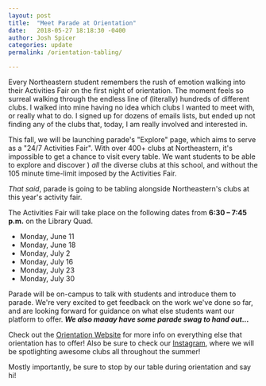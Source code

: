 ```yaml
---
layout: post
title:  "Meet Parade at Orientation"
date:   2018-05-27 18:18:30 -0400
author: Josh Spicer
categories: update
permalink: /orientation-tabling/

---
```

Every Northeastern student remembers the rush of emotion walking into their Activities Fair on the first night of orientation.  The moment feels so surreal walking through the endless line of (literally) hundreds of different clubs.  I walked into mine having no idea which clubs I wanted to meet with, or really what to do.  I signed up for dozens of emails lists, but ended up not finding any of the clubs that, today, I am really involved and interested in.

This fall, we will be launching parade's "Explore" page, which aims to serve as a "24/7 Activities Fair". With over 400+ clubs at Northeastern, it's impossible to get a chance to visit every table. We want students to be able to explore and discover ) _all_ the diverse clubs at this school, and without the 105 minute time-limit imposed by the Activities Fair.

_That said_, parade is going to be tabling alongside Northeastern's clubs at this year's activity fair.

The Activities Fair will take place on the following dates from **6:30 – 7:45 p.m.** on the Library Quad.

  * Monday, June 11
  * Monday, June 18
  * Monday, July 2
  * Monday, July 16
  * Monday, July 23
  * Monday, July 30

Parade will be on-campus to talk with students and introduce them to parade. We're very excited to get feedback on the work we've done so far, and are looking forward for guidance on what else students want our platform to offer. **_We also maaay have some parade swag to hand out..._**

Check out the [Orientation Website][orientation-site] for more info on everything else that orientation has to offer!  Also be sure to check our [Instagram][instagram], where we will be spotlighting awesome clubs all throughout the summer!  

Mostly importantly, be sure to stop by our table during orientation and say hi!

[orientation-site]: https://www.northeastern.edu/orientation/
[instagram]: http://instagram.com/paradeapp

